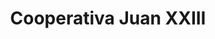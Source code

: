 ---
title: "Cooperativa Juan XXIII"
url: /san-francisco/cooperativa-juan-xxiii/
shop: supermercado
---